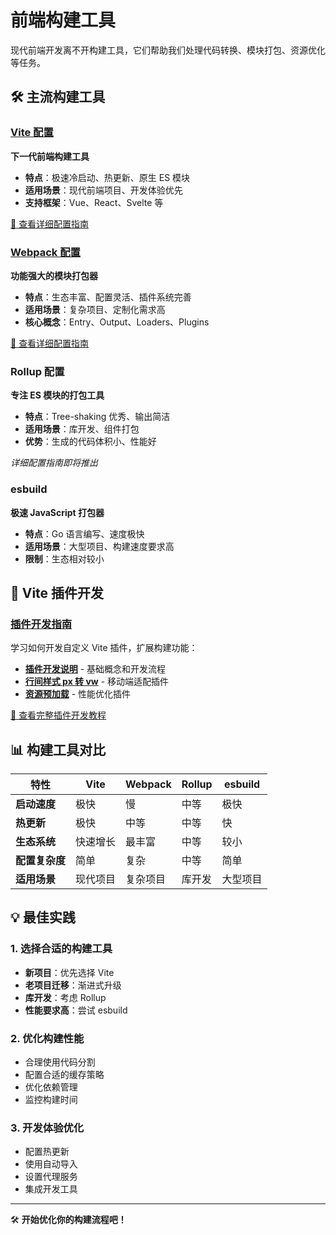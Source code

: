 # 前端构建工具

现代前端开发离不开构建工具，它们帮助我们处理代码转换、模块打包、资源优化等任务。

## 🛠️ 主流构建工具

### [Vite 配置](./vite-config.md)

**下一代前端构建工具**

- **特点**：极速冷启动、热更新、原生 ES 模块
- **适用场景**：现代前端项目、开发体验优先
- **支持框架**：Vue、React、Svelte 等

[📖 查看详细配置指南](./vite-config.md)

### [Webpack 配置](./webpack-config.md)

**功能强大的模块打包器**

- **特点**：生态丰富、配置灵活、插件系统完善
- **适用场景**：复杂项目、定制化需求高
- **核心概念**：Entry、Output、Loaders、Plugins

[📖 查看详细配置指南](./webpack-config.md)

### Rollup 配置

**专注 ES 模块的打包工具**

- **特点**：Tree-shaking 优秀、输出简洁
- **适用场景**：库开发、组件打包
- **优势**：生成的代码体积小、性能好

_详细配置指南即将推出_

### esbuild

**极速 JavaScript 打包器**

- **特点**：Go 语言编写、速度极快
- **适用场景**：大型项目、构建速度要求高
- **限制**：生态相对较小

## 🔧 Vite 插件开发

### [插件开发指南](./vite-plugins/)

学习如何开发自定义 Vite 插件，扩展构建功能：

- **[插件开发说明](./vite-plugins/)** - 基础概念和开发流程
- **[行间样式 px 转 vw](./vite-plugins/px-to-vw.md)** - 移动端适配插件
- **[资源预加载](./vite-plugins/preload.md)** - 性能优化插件

[📖 查看完整插件开发教程](./vite-plugins/)

## 📊 构建工具对比

| 特性           | Vite     | Webpack  | Rollup | esbuild  |
| -------------- | -------- | -------- | ------ | -------- |
| **启动速度**   | 极快     | 慢       | 中等   | 极快     |
| **热更新**     | 极快     | 中等     | 中等   | 快       |
| **生态系统**   | 快速增长 | 最丰富   | 中等   | 较小     |
| **配置复杂度** | 简单     | 复杂     | 中等   | 简单     |
| **适用场景**   | 现代项目 | 复杂项目 | 库开发 | 大型项目 |

## 💡 最佳实践

### 1. 选择合适的构建工具

- **新项目**：优先选择 Vite
- **老项目迁移**：渐进式升级
- **库开发**：考虑 Rollup
- **性能要求高**：尝试 esbuild

### 2. 优化构建性能

- 合理使用代码分割
- 配置合适的缓存策略
- 优化依赖管理
- 监控构建时间

### 3. 开发体验优化

- 配置热更新
- 使用自动导入
- 设置代理服务
- 集成开发工具

---

🛠️ **开始优化你的构建流程吧！**
